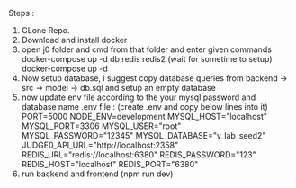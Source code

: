 Steps : 

1. CLone Repo.
2. Download and install docker
3. open j0 folder and cmd from that folder and enter given commands
    docker-compose up -d db redis redis2
       (wait for sometime to setup)
    docker-compose up -d
4. Now setup database, i suggest copy database queries from backend -> src -> model -> db.sql and setup an empty database
5. now update env file according to the your mysql password and database name
   .env file : (create .env and copy below lines into it)
        PORT=5000
        NODE_ENV=development
        MYSQL_HOST="localhost"
        MYSQL_PORT=3306
        MYSQL_USER="root"
        MYSQL_PASSWORD="12345"
        MYSQL_DATABASE="v_lab_seed2"
        JUDGE0_API_URL="http://localhost:2358"
        REDIS_URL="redis://localhost:6380"
        REDIS_PASSWORD="123"
        REDIS_HOST="localhost"
        REDIS_PORT="6380"
7. run backend and frontend (npm run dev)
